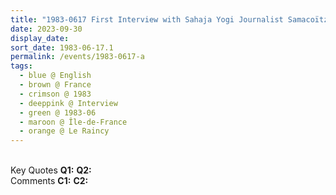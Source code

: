 ```yaml
---
title: "1983-0617 First Interview with Sahaja Yogi Journalist Samacoïtz, Āśhram, 9, Allée Du Rocher, Le Raincy (13 kms E of Paris), Île-de-France, France"
date: 2023-09-30
display_date: 
sort_date: 1983-06-17.1
permalink: /events/1983-0617-a
tags:
  - blue @ English
  - brown @ France
  - crimson @ 1983
  - deeppink @ Interview
  - green @ 1983-06
  - maroon @ Île-de-France
  - orange @ Le Raincy
---
```


<br>

<wave-list>
  <list-title color="DarkSeaGreen" width="55">Key Quotes</list-title>
  <list-item color="BlanchedAlmond" width="280"><b>Q1:</b> <i></i></list-item>
  <list-item color="Lavender" width="280"><b>Q2:</b> <i></i></list-item>
</wave-list>

<br>

<wave-list>
  <list-title color="DarkSeaGreen" width="55">Comments</list-title>
  <list-item color="BlanchedAlmond" width="280"><b>C1:</b> <i></i></list-item>
  <list-item color="Lavender" width="280"><b>C2:</b> <i></i></list-item>
</wave-list>